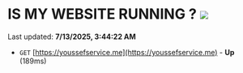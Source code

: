 # IS MY WEBSITE RUNNING ? [![](https://img.shields.io/static/v1?label=Sponsor&message=%E2%9D%A4&logo=GitHub&color=%23fe8e86)](https://github.com/sponsors/Youssef-Lehmam)

Last updated: **7/13/2025, 3:44:22 AM**

- `GET` [https://youssefservice.me](https://youssefservice.me) - **Up** (189ms)
